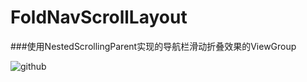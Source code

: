 # FoldNavScrollLayout
###使用NestedScrollingParent实现的导航栏滑动折叠效果的ViewGroup

![github](https://github.com/oneAcorn/FoldNavScrollLayout/blob/master/20190428_164505.gif)

